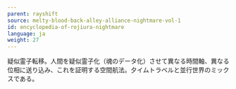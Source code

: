 ```yaml
---
parent: rayshift
source: melty-blood-back-alley-alliance-nightmare-vol-1
id: encyclopedia-of-rojiura-nightmare
language: ja
weight: 27
---
```


疑似霊子転移。人間を疑似霊子化（魂のデータ化）させて異なる時間軸、異なる位相に送り込み、これを証明する空間航法。夕イムトラベルと並行世界のミックスである。
